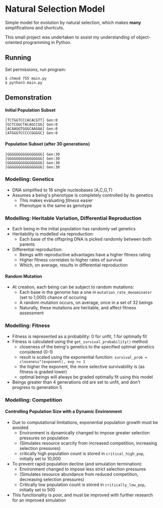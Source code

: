 # Natural Selection Model
Simple model for evolution by natural selection, which makes **many** simplifications and shortcuts.

This small project was undertaken to assist my understanding of object-oriented programming in Python.

## Running 
Set permissions, run program: 
```
$ chmod 755 main.py
$ python3 main.py
```

## Demonstration 

#### Initial Population Subset
```
[TCTGGTCCCACACGTT] Gen:0
[GCTCGGCTACAGCCGG] Gen:0
[ACAAGGTGGGCAAGAA] Gen:0
[ATGGGTCCCCCGGGGC] Gen:0
```

#### Population Subset (after 30 generations)
```
[GGGGGGGGGGGGGGGG] Gen:30
[GGGGGGGGGGGGGGGG] Gen:30
[GGGGGGGGGGGGGGGG] Gen:30
[GGGGGGGGGGGGGGGG] Gen:30
```


### Modelling: Genetics 
* DNA simplified to 16 single nucleobases (A,C,G,T)
* Assumes a being's phenotype is completely controlled by its genetics 
  * This makes evaluating *fitness* easier
  * Phenotype is the same as genotype

### Modelling: Heritable Variation, Differential Reproduction
* Each being in the initial population has randomly set genetics
* Heritability is modelled via reproduction:
  * Each base of the offspring DNA is picked randomly between both parents
* Differential reproduction:
  * Beings with reproductive advantages have a higher fitness rating
  * Higher fitness correlates to higher rates of survival
  * Which, on average, results in differential reproduction
#### Random Mutation
* At creation, each being can be subject to random mutations:
  * Each base in the genome has a one in `mutation_rate_denominator` (set to 1,000) chance of occuring
  * A random mutation occurs, on average, once in a set of 32 beings
  * Naturally, these mutations are heritable, and affect fitness assessment

### Modelling: Fitness
* Fitness is represented as a probability: 0 for unfit, 1 for optimally fit
* Fitness is calculated using the `get_survival_probability()` method
  * closeness of the being's genetics to the specified optimal genetics considered (0-1)
  * result is scaled using the exponential function: `survival_prob = closeness^(exponent), exp >= 1`
  * the higher the exponent, the more selective survivability is (as fitness is graded lower)
  * optimal beings will always be graded optimally fit using this model
* Beings greater than 4 generations old are set to unfit, and don't progress to generation 5

### Modelling: Competition
#### Controlling Population Size with a Dynamic Environment
* Due to computational limitations, exponential population growth must be avoided
  * Environment is dynamically changed to impose greater selection pressures on population
  * (Simulates resource scarcity from increased competition, increasing selection pressures)
  * critically high population count is stored in `critical_high_pop`, initially set to 10,000
* To prevent rapid population decline (and simulation termination):
  * Environment changed to impose less strict selection pressures
  * (Simulates resource abundance from reduced competition, decreasing selection pressures)
  * Critically low population count is stored in `critically_low_pop`, initially set to 500
* This functionality is poor, and must be improved with further research for an improved simulation
